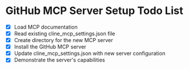 # GitHub MCP Server Setup Todo List

- [x] Load MCP documentation
- [x] Read existing cline_mcp_settings.json file
- [x] Create directory for the new MCP server
- [x] Install the GitHub MCP server
- [x] Update cline_mcp_settings.json with new server configuration
- [x] Demonstrate the server's capabilities
